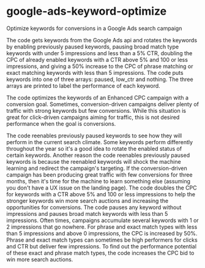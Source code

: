 # google-ads-keyword-optimize
Optimize keywords for conversions in a Google Ads search campaign

The code gets keywords from the Google Ads api and rotates the keywords by enabling previously paused keywords, pausing broad match type keywords with under 5 impressions and less than a 5% CTR, doubling the CPC of already enabled keywords with a CTR above 5% and 100 or less impressions, and giving a 50% increase to the CPC of phrase matching or exact matching keywords with less than 5 impressions. The code puts keywords into one of three arrays: paused, low_ctr and nothing. The three arrays are printed to label the performance of each keyword. 

The code optimizes the keywords of an Enhanced CPC campaign with a conversion goal. Sometimes, conversion-driven campaigns deliver plenty of traffic with strong keywords but few conversions.  While this situation is great for click-driven campaigns aiming for traffic, this is not desired performance when the goal is conversions.

The code reenables previously paused keywords to see how they will perform in the current search climate. Some keywords perform differently throughout the year so it's a good idea to rotate the enabled status of certain keywords. Another reason the code reenables previously paused keywords is because the reenabled keywords will shock the machine learning and redirect the campaign's targeting. If the conversion-driven campaign has been producing great traffic with few conversions for three months, then it's time for the machine to learn something else (assuming you don't have a UX issue on the landing page). The code doubles the CPC for keywords with a CTR above 5% and 100 or less impressions to help the stronger keywords win more search auctions and increasing the opportunities for conversions. The code pauses any keyword without impressions and pauses broad match keywords with less than 5 impressions. Often times, campaigns accumulate several keywords with 1 or 2 impressions that go nowhere. For phrase and exact match types with less than 5 impressions and above 0 impressions, the CPC is increased by 50%.  Phrase and exact match types can sometimes be high performers for clicks and CTR but deliver few impressions. To find out the performance potential of these exact and phrase match types, the code increases the CPC bid to win more search auctions.
